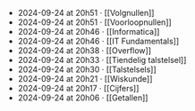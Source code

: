 - 2024-09-24 at 20h51 · [[Volgnullen]]
- 2024-09-24 at 20h51 · [[Voorloopnullen]]
- 2024-09-24 at 20h46 · [[Informatica]]
- 2024-09-24 at 20h46 · [[IT Fundamentals]]
- 2024-09-24 at 20h38 · [[Overflow]]
- 2024-09-24 at 20h33 · [[Tiendelig talstelsel]]
- 2024-09-24 at 20h30 · [[Talstelsels]]
- 2024-09-24 at 20h21 · [[Wiskunde]]
- 2024-09-24 at 20h17 · [[Cijfers]]
- 2024-09-24 at 20h06 · [[Getallen]]
